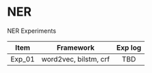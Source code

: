 # NER
NER Experiments

| Item | Framework | Exp log |
| :---: | :---: | :---: |
| Exp_01 | word2vec, bilstm, crf | TBD |

